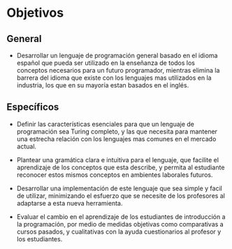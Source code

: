 # Objetivos
## General
- Desarrollar un lenguaje de programación general basado en el idioma español que pueda ser utilizado en la enseñanza de todos los conceptos necesarios para un futuro programador, mientras elimina la barrera del idioma que existe con los lenguajes mas utilizados en la industria, los que en su mayoría estan basados en el inglés.

## Específicos
- Definir las características esenciales para que un lenguaje de programación sea Turing completo, y las que necesita para mantener una estrecha relación con los lenguajes mas comunes en el mercado actual.

- Plantear una gramática clara e intuitiva para el lenguaje, que facilite el aprendizaje de los conceptos que esta describe, y permita al estudiante reconocer estos mismos conceptos en ambientes laborales futuros.

- Desarrollar una implementación de este lenguaje que sea simple y facil de utilizar, minimizando el esfuerzo que se necesite de los profesores al adaptarse a esta nueva herramienta.

- Evaluar el cambio en el aprendizaje de los estudiantes de introducción a la programación, por medio de medidas objetivas como comparativas a cursos pasados, y cualitativas con la ayuda cuestionarios al profesor y los estudiantes.